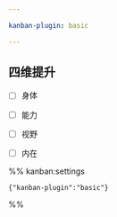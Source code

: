 ```yaml
---

kanban-plugin: basic

---
```


## 四维提升

- [ ] 身体
- [ ] 能力
- [ ] 视野
- [ ] 内在




%% kanban:settings
```
{"kanban-plugin":"basic"}
```
%%
